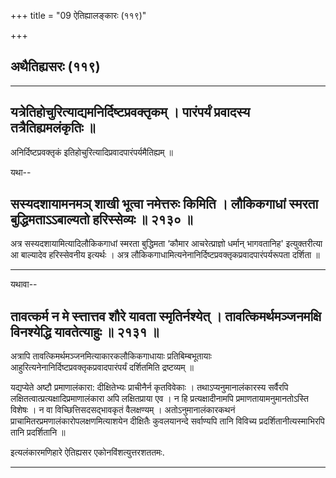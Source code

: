 +++
title = "09 ऐतिह्यालङ्कारः (११९)"

+++


## अथैतिह्यसरः (११९)

------------------------------------------------------------------------



## यत्रेतिहोचुरित्याद्यमनिर्दिष्टप्रवक्तृकम् । पारंपर्यं प्रवादस्य तत्रैतिह्यमलंकृतिः ॥

अनिर्दिष्टप्रवक्तृकं इतिहोचुरित्यादिप्रवादपारंपर्यमैतिह्यम् ॥

यथा--



## सस्यदशायामनमञ् शाखी भूत्वा नमेत्तरुः किमिति । लौकिकगाधां स्मरता बुद्धिमताऽऽबाल्यतो हरिस्सेव्यः ॥ २१३० ॥

अत्र सस्यदशायामित्यादिलौकिकगाधां स्मरता बुद्धिमता ‘कौमार आचरेत्प्राज्ञो
धर्मान् भागवतानिह' इत्युक्तरीत्या आ बाल्यादेव हरिस्सेवनीय इत्यर्थः ।
अत्र लौकिकगाधामित्यनेनानिर्दिष्टप्रवक्तृकप्रवादपारंपर्यरूपता दर्शिता ॥

------------------------------------------------------------------------

यथावा--



## तावत्कर्म न मे स्त्तात्तव शौरे यावता स्मृतिर्नश्येत् । तावत्किमर्थमञ्जनमक्षि विनश्येद्धि यावतेत्याहुः ॥ २१३१ ॥

अत्रापि तावत्किमर्थमञ्जनमित्याकारकलौकिकगाधायाः प्रतिबिम्बभूतायाः
आहुरित्यनेनानिर्दिष्टप्रवक्तृकप्रवादपारंपर्यं दर्शितमिति द्रष्टव्यम् ॥

यद्यप्येते अष्टौ प्रमाणालंकारा: दीक्षितेभ्यः प्राचीनैर्न कृतविवेकाः ।
तथाऽप्यनुमानालंकारस्य सर्वैरपि लक्षितत्वात्प्रत्यक्षादिप्रमाणालंकारा अपि
लक्षितप्राया एव । न हि प्रत्यक्षादीनामपि प्रमाणतायामनुमानतोऽस्ति विशेषः
। न वा विच्छित्तिसदसद्भावकृतं वैलक्षण्यम् । अतोऽनुमानालंकारकथनं
प्राचामितरप्रमणालंकारोपलक्षणमित्याशयेन दीक्षितैः कुवलयानन्दे सर्वाण्यपि
तानि विविच्य प्रदर्शितानीत्यस्माभिरपि तानि प्रदर्शितानि ॥

इत्यलंकारमणिहारे ऐतिह्यसर एकोनविंशत्युत्तरशततमः.

------------------------------------------------------------------------

